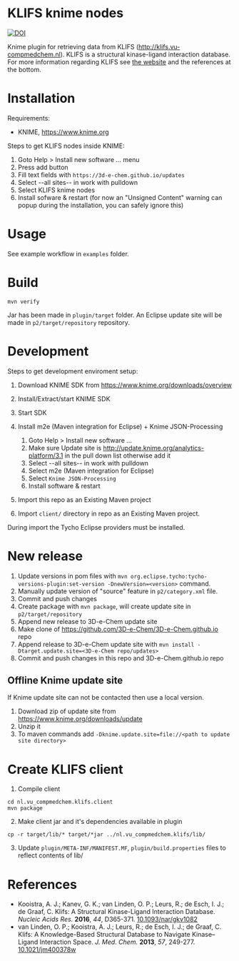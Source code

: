 # KLIFS knime nodes

[![DOI](https://zenodo.org/badge/20180/3D-e-Chem/knime-klifs.svg)](https://zenodo.org/badge/latestdoi/20180/3D-e-Chem/knime-klifs)

Knime plugin for retrieving data from KLIFS (http://klifs.vu-compmedchem.nl). KLIFS is a structural kinase-ligand interaction database. For more information regarding KLIFS see [the website](http://klifs.vu-compmedchem.nl) and the references at the bottom.

# Installation

Requirements:

* KNIME, https://www.knime.org

Steps to get KLIFS nodes inside KNIME:

1. Goto Help > Install new software ... menu
2. Press add button
3. Fill text fields with `https://3d-e-chem.github.io/updates`
4. Select --all sites-- in work with pulldown
6. Select KLIFS knime nodes
7. Install sofware & restart (for now an "Unsigned Content" warning can popup during the installation, you can safely ignore this)

# Usage

See example workflow in `examples` folder.

# Build

```
mvn verify
```

Jar has been made in `plugin/target` folder.
An Eclipse update site will be made in `p2/target/repository` repository.

# Development

Steps to get development enviroment setup:

1. Download KNIME SDK from https://www.knime.org/downloads/overview
2. Install/Extract/start KNIME SDK
3. Start SDK
4. Install m2e (Maven integration for Eclipse) + Knime JSON-Processing

    1. Goto Help > Install new software ...
    2. Make sure Update site is http://update.knime.org/analytics-platform/3.1 in the pull down list otherwise add it
    3. Select --all sites-- in work with pulldown
    4. Select m2e (Maven integration for Eclipse)
    5. Select `Knime JSON-Processing`
    6. Install software & restart

5. Import this repo as an Existing Maven project
6. Import `client/` directory in repo as an Existing Maven project.

During import the Tycho Eclipse providers must be installed.

# New release

1. Update versions in pom files with `mvn org.eclipse.tycho:tycho-versions-plugin:set-version -DnewVersion=<version>` command.
2. Manually update version of "source" feature in `p2/category.xml` file.
3. Commit and push changes
3. Create package with `mvn package`, will create update site in `p2/target/repository`
4. Append new release to 3D-e-Chem update site
  1. Make clone of https://github.com/3D-e-Chem/3D-e-Chem.github.io repo
  2. Append release to 3D-e-Chem update site with `mvn install -Dtarget.update.site=<3D-e-Chem repo/updates>`
5. Commit and push changes in this repo and 3D-e-Chem.github.io repo

## Offline Knime update site

If Knime update site can not be contacted then use a local version.

1. Download zip of update site from https://www.knime.org/downloads/update
2. Unzip it
3. To maven commands add `-Dknime.update.site=file://<path to update site directory>`

# Create KLIFS client

1. Compile client
```
cd nl.vu_compmedchem.klifs.client
mvn package
```

2. Make client jar and it's dependencies available in plugin
```
cp -r target/lib/* target/*jar ../nl.vu_compmedchem.klifs/lib/
```

3. Update `plugin/META-INF/MANIFEST.MF`, `plugin/build.properties` files to reflect contents of lib/

# References

* Kooistra, A. J.; Kanev, G. K.; van Linden, O. P.; Leurs, R.; de Esch, I. J.; de Graaf, C. Klifs: A Structural Kinase-Ligand Interaction Database. *Nucleic Acids Res.* **2016**, *44*, D365-371. [10.1093/nar/gkv1082](http://dx.doi.org/10.1093/nar/gkv1082)
* van Linden, O. P.; Kooistra, A. J.; Leurs, R.; de Esch, I. J.; de Graaf, C. Klifs: A Knowledge-Based Structural Database to Navigate Kinase–Ligand Interaction Space. *J. Med. Chem.* **2013**, *57*, 249-277. [10.1021/jm400378w](http://dx.doi.org/10.1021/jm400378w)
